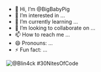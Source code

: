- 👋 Hi, I’m @BigBabyPig
- 👀 I’m interested in ...
- 🌱 I’m currently learning ...
- 💞️ I’m looking to collaborate on ...
- 📫 How to reach me ...
- 😄 Pronouns: ...
- ⚡ Fun fact: ...

<!---
BigBabyPig/BigBabyPig is a ✨ special ✨ repository because its `README.md` (this file) appears on your GitHub profile.
You can click the Preview link to take a look at your changes.
--->
  ![@Blin4ck #30NitesOfCode](https://www.codedex.io/api/petStatus?user=Blin4ck)
